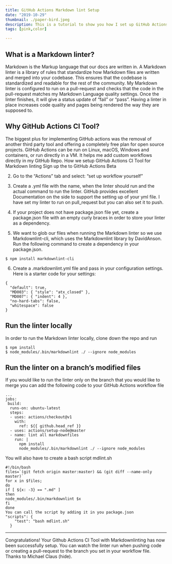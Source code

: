 ```yaml
---
title: GitHub Actions Markdown lint Setup
date: "2019-10-29"
thumbnail: ./paper-bird.jpeg
description: This is a tutorial to show you how I set up GitHub Actions for Markdown linting with David Ansons’s Markdownlint library.
tags: [pink,color]

---
```


## What is a Markdown linter?

Markdown is the Markup language that our docs are written in. A Markdown linter is a library of rules that standardize how Markdown files are written and merged into your codebase. This ensures that the codebase is standardized and readable for the rest of the community. My Markdown linter is configured to run on a pull-request and checks that the code in the pull-request matches my Markdown Language quality settings. Once the linter finishes, it will give a status update of “fail” or “pass”. Having a linter in place increases code quality and pages being rendered the way they are supposed to.

## Why GitHub Actions CI Tool?
The biggest plus for implementing GitHub actions was the removal of another third party tool and offering a completely free plan for open source projects. GitHub Actions can be run on Linux, macOS, Windows and containers, or run directly in a VM. It helps me add custom workflows directly in my GitHub Repo.
How we setup GitHub Actions CI Tool for Markdown linting
Sign up the to GitHub Actions Beta

2. Go to the “Actions” tab and select: “set up workflow yourself”

3. Create a .yml file with the name, when the linter should run and the actual command to run the linter. GitHub provides excellent Documentation on the side to support the setting up of your yml file.
I have set my linter to run on pull_request but you can also set it to push.

4. If your project does not have package.json file yet, create a package.json file with an empty curly braces in order to store your linter as a dependency.

5. We want to glob our files when running the Markdown linter so we use Markdownlint-cli, which uses the Markdownlint library by DavidAnson. Run the following command to create a dependency in your package.json.

```
$ npm install markdownlint-cli
```

6. Create a .markdownlint.yml file and pass in your configuration settings. Here is a starter code for your settings:

```
{
  "default": true,
  "MD003": { "style": "atx_closed" },
  "MD007": { "indent": 4 },
  "no-hard-tabs": false,
  "whitespace": false
}
```

## Run the linter locally

In order to run the Markdown linter locally, clone down the repo and run

```
$ npm install
$ node_modules/.bin/markdownlint ./ --ignore node_modules
```

## Run the linter on a branch’s modified files
If you would like to run the linter only on the branch that you would like to merge you can add the following code to your GitHub Actions workflow file

```
...
jobs:
 build:
  runs-on: ubuntu-latest
  steps:
  - uses: actions/checkout@v1
    with:
      ref: ${{ github.head_ref }}
  - uses: actions/setup-node@master
  - name: lint all markdownfiles
    run: |
      npm install
      node_modules/.bin/markdownlint ./ --ignore node_modules
```

You will also have to create a bash script mdlint.sh

```
#!/bin/bash
files=`(git fetch origin master:master) && (git diff --name-only master)`
for x in $files;
do
if [ ${x: -3} == ".md" ]
then
node_modules/.bin/markdownlint $x
fi
done
You can call the script by adding it in you package.json
"scripts": {
    "test": "bash mdlint.sh"
  }
```

****

Congratulations! Your Github Actions CI Tool with Markdownlinting has now been successfully setup. You can watch the linter run when pushing code or creating a pull-request to the branch you set in your workflow file.
Thanks to Michael Claus (hide). 

